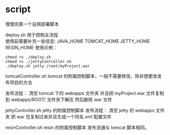 # script
慢慢完善一个自用部署脚本


deploy.sh 用于控制主流程   
使用前需要补充一些信息: JAVA_HOME TOMCAT_HOME JETTY_HOME RESIN_HOME
使用示例：   

```
chmod +x ./deploy.sh
chmod +x ./jettyController.sh
./deploy.sh jetty /root/myProject.war
```   

tomcatController.sh 
tomcat 的附属控制脚本，一般不需要修改，除非想更改发布项目的方法

发布流程：
清空 tomcat 下的 webapps 文件夹
并且把 myProject.war 文件复制到 webapps/ROOT/ 文件夹下解压
然后删除 war 文件

jettyController.sh
jetty 的附属控制脚本
发布流程：
清空 jetty 的 webapps 文件夹
把 war 包复制过来并且生成一个同名 xml 配置文件

resinController.sh
resin 的附属控制脚本
发布流通与 tomcat 脚本相同。
